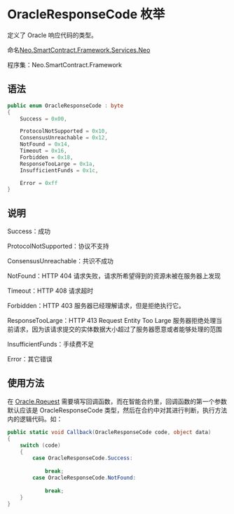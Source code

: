 # OracleResponseCode 枚举

定义了 Oracle 响应代码的类型。

命名[Neo.SmartContract.Framework.Services.Neo](../neo.md)

程序集：Neo.SmartContract.Framework

## 语法

```c#
public enum OracleResponseCode : byte
{
    Success = 0x00,

    ProtocolNotSupported = 0x10,
    ConsensusUnreachable = 0x12,
    NotFound = 0x14,
    Timeout = 0x16,
    Forbidden = 0x18,
    ResponseTooLarge = 0x1a,
    InsufficientFunds = 0x1c,

    Error = 0xff
}
```

## 说明

Success：成功

ProtocolNotSupported：协议不支持

ConsensusUnreachable：共识不成功

NotFound：HTTP 404 请求失败，请求所希望得到的资源未被在服务器上发现

Timeout：HTTP 408 请求超时

Forbidden：HTTP 403 服务器已经理解请求，但是拒绝执行它。

ResponseTooLarge：HTTP 413 Request Entity Too Large 服务器拒绝处理当前请求，因为该请求提交的实体数据大小超过了服务器愿意或者能够处理的范围

InsufficientFunds：手续费不足

Error：其它错误

## 使用方法

在 [Oracle.Rqeuest](Oracle/Request.md) 需要填写回调函数，而在智能合约里，回调函数的第一个参数默认应该是 OracleResponseCode 类型，然后在合约中对其进行判断，执行方法内的逻辑代码。如：

```c#
public static void Callback(OracleResponseCode code, object data)
{
    switch (code)
    {
        case OracleResponseCode.Success: 
            
            break;
        case OracleResponseCode.NotFound: 
            
            break;
    }
}
```




